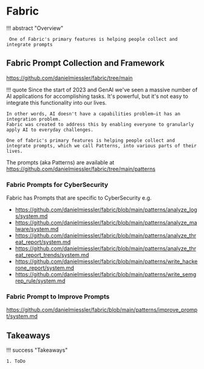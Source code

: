 # Fabric

!!! abstract "Overview"

     One of Fabric's primary features is helping people collect and integrate prompts



## Fabric Prompt Collection and Framework

https://github.com/danielmiessler/fabric/tree/main 

!!! quote
    Since the start of 2023 and GenAI we've seen a massive number of AI applications for accomplishing tasks. It's powerful, but it's not easy to integrate this functionality into our lives.

    In other words, AI doesn't have a capabilities problem—it has an integration problem.
    Fabric was created to address this by enabling everyone to granularly apply AI to everyday challenges.

    One of fabric's primary features is helping people collect and integrate prompts, which we call Patterns, into various parts of their lives.

The prompts (aka Patterns) are available at https://github.com/danielmiessler/fabric/tree/main/patterns


### Fabric Prompts for CyberSecurity

Fabric has Prompts that are specific to CyberSecurity e.g.

* https://github.com/danielmiessler/fabric/blob/main/patterns/analyze_logs/system.md
* https://github.com/danielmiessler/fabric/blob/main/patterns/analyze_malware/system.md
* https://github.com/danielmiessler/fabric/blob/main/patterns/analyze_threat_report/system.md
* https://github.com/danielmiessler/fabric/blob/main/patterns/analyze_threat_report_trends/system.md
* https://github.com/danielmiessler/fabric/blob/main/patterns/write_hackerone_report/system.md
* https://github.com/danielmiessler/fabric/blob/main/patterns/write_semgrep_rule/system.md 

### Fabric Prompt to Improve Prompts 
https://github.com/danielmiessler/fabric/blob/main/patterns/improve_prompt/system.md




## Takeaways
  
!!! success "Takeaways" 

    1. ToDo
  

